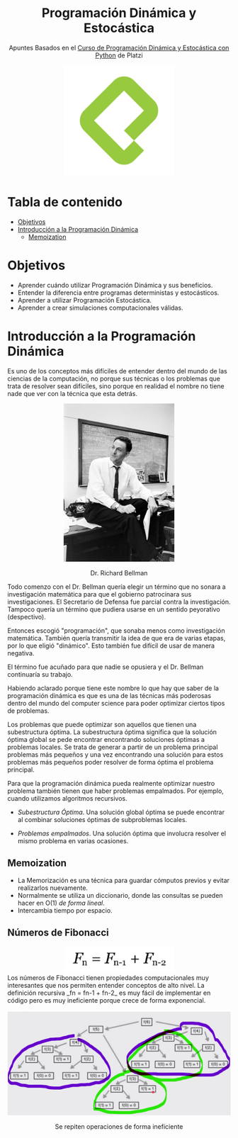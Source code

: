 
<div align="center">
  <h1>Programación Dinámica y Estocástica</h1>
  <p>Apuntes Basados en el <a href="https://platzi.com/clases/programacion-estocastica/">Curso de Programación Dinámica y Estocástica con Python</a> de Platzi</p>
</div>

<div align="center"> 
  <img src="readme_img/platzilogo.png" width="250">
</div>

# Tabla de contenido
- [Objetivos](#Objetivos)
- [Introducción a la Programación Dinámica](#introducción-a-la-programación-dinámica)
  - [Memoization](#Memoization)


# Objetivos
- Aprender cuándo utilizar Programación Dinámica y sus beneficios.
- Entender la diferencia entre programas deterministas y estocásticos.
- Aprender a utilizar Programación Estocástica.
- Aprender a crear simulaciones computacionales válidas.

# Introducción a la Programación Dinámica

Es uno de los conceptos más difíciles de entender dentro del mundo de las ciencias de la computación, no porque sus técnicas o los problemas que trata de resolver sean difíciles, sino porque en realidad el nombre no tiene nade que ver con la técnica que esta detrás.

<div align="center"> 
  <img src="readme_img/r_bellman.png" width="250">
  <p>Dr. Richard Bellman</p>
</div>


Todo comenzo con el Dr. Bellman quería elegir un término que no sonara a investigación matemática para que el gobierno patrocinara sus investigaciones. El Secretario de Defensa fue parcial contra la investigación. Tampoco quería un término que pudiera usarse en un sentido peyorativo (despectivo).

Entonces escogió "programación", que sonaba menos como investigación matemática. También quería transmitir la idea de que era de varias etapas, por lo que eligió "dinámico". Esto también fue difícil de usar de manera negativa.

El término fue acuñado para que nadie se opusiera y el Dr. Bellman continuaría su trabajo.

Habiendo aclarado porque tiene este nombre lo que hay que saber de la programación dinámica es que es una de las técnicas más poderosas dentro del mundo del computer science para poder optimizar ciertos tipos de problemas. 

Los problemas que puede optimizar son aquellos que tienen una subestructura óptima. La subestructura óptima significa que la solución óptima global se pede encontrar encontrando soluciones óptimas a problemas locales. Se trata de generar a partir de un problema principal problemas más pequeños y una vez encontrando una solución para estos problemas más pequeños poder resolver de forma óptima el problema principal.

Para que la programación dinámica pueda realmente optimizar nuestro problema también tienen que haber problemas empalmados.  Por ejemplo, cuando utilizamos algoritmos recursivos.

- _Subestructura Óptima_. Una solución global óptima se puede encontrar al combinar soluciones óptimas de subproblemas locales. 

- _Problemas empalmados_. Una solución óptima que involucra resolver el mismo problema en varias ocasiones.

## Memoization 

- La Memorización es una técnica para guardar cómputos previos y evitar realizarlos nuevamente. 
- Normalmente se utiliza un diccionario, donde las consultas se pueden hacer en O(1) _de forma lineal_.
- Intercambia tiempo por espacio. 

## Números de Fibonacci

<div align="center"> 
  <img src="readme_img/fibonacci.png" width="250">
  </br>
</div>
Los números de Fibonacci tienen propiedades computacionales muy interesantes que nos permiten entender conceptos de alto nivel. La definición recursiva _fn = fn-1 + fn-2_ es muy fácil de implementar en código pero es muy ineficiente porque crece de forma exponencial.

<div align="center">
  </br>
  <img src="readme_img/fibonaccirecursivo.png" width="600">
  <p>Se repiten operaciones de forma ineficiente </p>
</div>












